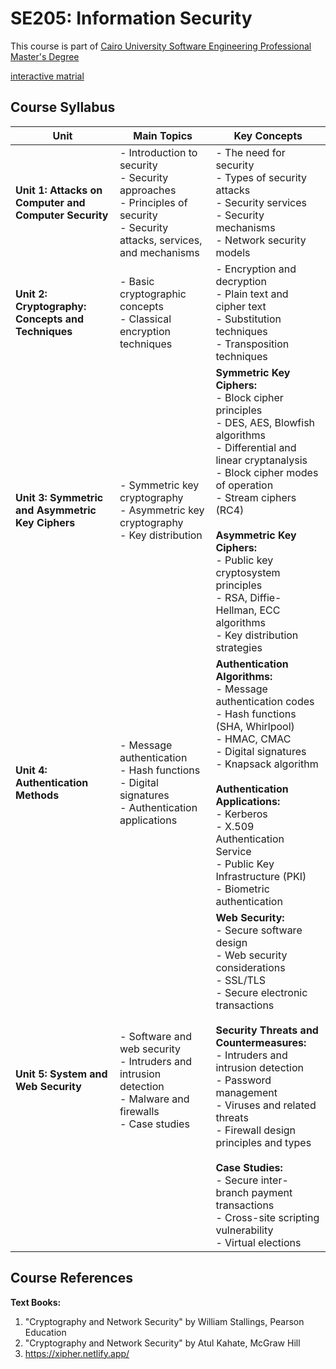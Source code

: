 # SE205: Information Security

This course is part of [Cairo University Software Engineering Professional Master's Degree](https://github.com/astral-fate/Cairo-University-Software-Engineering-Professional-Master-s-Degree) 

[interactive matrial](https://astral-fate.github.io/SE205-Information-Security/)
## Course Syllabus

| Unit | Main Topics | Key Concepts |
|------|-------------|--------------|
| **Unit 1: Attacks on Computer and Computer Security** | - Introduction to security<br>- Security approaches<br>- Principles of security<br>- Security attacks, services, and mechanisms | - The need for security<br>- Types of security attacks<br>- Security services<br>- Security mechanisms<br>- Network security models |
| **Unit 2: Cryptography: Concepts and Techniques** | - Basic cryptographic concepts<br>- Classical encryption techniques | - Encryption and decryption<br>- Plain text and cipher text<br>- Substitution techniques<br>- Transposition techniques |
| **Unit 3: Symmetric and Asymmetric Key Ciphers** | - Symmetric key cryptography<br>- Asymmetric key cryptography<br>- Key distribution | **Symmetric Key Ciphers:**<br>- Block cipher principles<br>- DES, AES, Blowfish algorithms<br>- Differential and linear cryptanalysis<br>- Block cipher modes of operation<br>- Stream ciphers (RC4)<br><br>**Asymmetric Key Ciphers:**<br>- Public key cryptosystem principles<br>- RSA, Diffie-Hellman, ECC algorithms<br>- Key distribution strategies |
| **Unit 4: Authentication Methods** | - Message authentication<br>- Hash functions<br>- Digital signatures<br>- Authentication applications | **Authentication Algorithms:**<br>- Message authentication codes<br>- Hash functions (SHA, Whirlpool)<br>- HMAC, CMAC<br>- Digital signatures<br>- Knapsack algorithm<br><br>**Authentication Applications:**<br>- Kerberos<br>- X.509 Authentication Service<br>- Public Key Infrastructure (PKI)<br>- Biometric authentication |
| **Unit 5: System and Web Security** | - Software and web security<br>- Intruders and intrusion detection<br>- Malware and firewalls<br>- Case studies | **Web Security:**<br>- Secure software design<br>- Web security considerations<br>- SSL/TLS<br>- Secure electronic transactions<br><br>**Security Threats and Countermeasures:**<br>- Intruders and intrusion detection<br>- Password management<br>- Viruses and related threats<br>- Firewall design principles and types<br><br>**Case Studies:**<br>- Secure inter-branch payment transactions<br>- Cross-site scripting vulnerability<br>- Virtual elections |

## Course References

**Text Books:**
1. "Cryptography and Network Security" by William Stallings, Pearson Education
2. "Cryptography and Network Security" by Atul Kahate, McGraw Hill
3. https://xipher.netlify.app/
